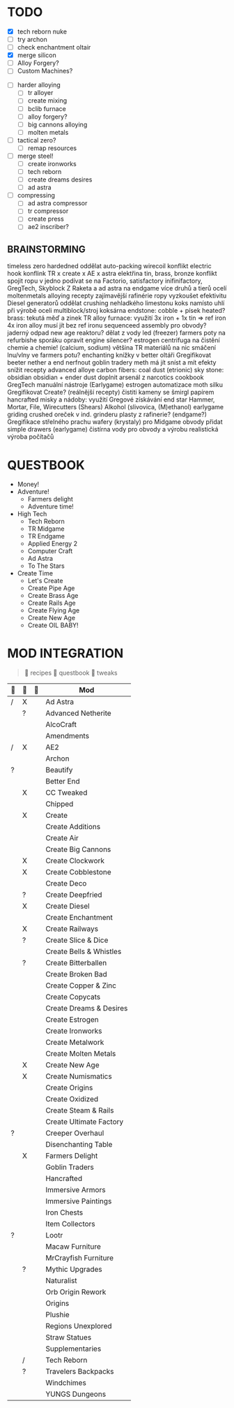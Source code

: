 # TODO

- [X] tech reborn nuke
- [ ] try archon
- [ ] check enchantment oltair
- [X] merge silicon
- [ ] Alloy Forgery?
- [ ] Custom Machines?
* [ ] harder alloying
  - [ ] tr alloyer
  - [ ] create mixing
  - [ ] bclib furnace
  - [ ] alloy forgery?
  - [ ] big cannons alloying
  - [ ] molten metals
* [ ] tactical zero?
  - [ ] remap resources
* [ ] merge steel!
  - [ ] create ironworks
  - [ ] tech reborn
  - [ ] create dreams desires
  - [ ] ad astra
* [ ] compressing
  - [ ] ad astra compressor
  - [ ] tr compressor
  - [ ] create press
  - [ ] ae2 inscriber?
  
## BRAINSTORMING
timeless zero hardedned
oddělat auto-packing
wirecoil konflikt
electric hook konflink
TR x create x AE x astra elektřina
tin, brass, bronze konflikt
spojit ropu v jedno
podívat se na Factorio, satisfactory
inifinifactory, GregTech, Skyblock Z
Raketa a ad astra na endgame
více druhů a tierů ocelí
moltenmetals alloying recepty
zajímavější rafinérie ropy
vyzkoušet efektivitu Diesel generatorů
oddělat crushing nehladkého limestonu
koks namísto uhlí při výrobě oceli
multiblock/stroj koksárna
endstone: cobble + písek heated?
brass: tekutá měď a zinek
TR alloy furnace: využití
3x iron + 1x tin => ref iron 4x
iron alloy musí jít bez ref ironu
sequenceed assembly pro obvody?
jaderný odpad new age reaktoru?
dělat z vody led (freezer)
farmers poty na refurbishe sporáku
opravit engine silencer?
estrogen centrifuga na čistění
chemie a chemie! (calcium, sodium)
většina TR materiálů na nic
smáčení lnu/vlny ve farmers potu?
enchanting knížky v better oltáři
Gregifikovat beeter nether a end
nerfnout goblin tradery
meth má jít sníst a mít efekty
snížit recepty advanced alloye
carbon fibers: coal dust (etrionic)
sky stone: obsidian obsidian + ender dust
doplnit arsenál z narcotics cookbook
GregTech manuální nástroje (Earlygame)
estrogen automatizace moth silku
Gregifikovat Create? (reálnější recepty)
čistiti kameny se šmirgl papírem
hancrafted misky a nádoby: využití
Gregové získávání end star
Hammer, Mortar, File, Wirecutters (Shears)
Alkohol (slivovica, (M)ethanol) earlygame
griding crushed oreček v ind. grinderu
plasty z rafinerie? (endgame?)
Gregifikace střelného prachu
wafery (krystaly) pro Midgame obvody
přidat simple drawers (earlygame)
čistírna vody pro obvody a výrobu
realistická výroba počítačů


# QUESTBOOK

* Money!
* Adventure!
  - Farmers delight
  - Adventure time!
* High Tech
  - Tech Reborn
  - TR Midgame
  - TR Endgame
  - Applied Energy 2
  - Computer Craft
  - Ad Astra
  - To The Stars
* Create Time
  - Let's Create
  - Create Pipe Age
  - Create Brass Age
  - Create Rails Age
  - Create Flying Age
  - Create New Age
  - Create OIL BABY!

# MOD INTEGRATION

> 🔨 recipes
> 📖 questbook
> 🧹 tweaks

| 🔨 | 📖 | 🧹 | Mod      |
|---|---|---|----------|
| / | X |   | Ad Astra |
|   | ? |   | Advanced Netherite |
|   |   |   | AlcoCraft |
|   |   |   | Amendments |
| / | X |   | AE2 |
|   |   |   | Archon |
| ? |   |   | Beautify |
|   |   |   | Better End |
|   | X |   | CC Tweaked |
|   |   |   | Chipped |
|   | X |   | Create |
|   |   |   | Create Additions |
|   |   |   | Create Air |
|   |   |   | Create Big Cannons |
|   | X |   | Create Clockwork |
|   | X |   | Create Cobblestone |
|   |   |   | Create Deco |
|   | ? |   | Create Deepfried |
|   | X |   | Create Diesel |
|   |   |   | Create Enchantment |
|   | X |   | Create Railways |
|   | ? |   | Create Slice & Dice |
|   |   |   | Create Bells & Whistles |
|   | ? |   | Create Bitterballen |
|   |   |   | Create Broken Bad |
|   |   |   | Create Copper & Zinc |
|   |   |   | Create Copycats |
|   |   |   | Create Dreams & Desires |
|   |   |   | Create Estrogen |
|   |   |   | Create Ironworks |
|   |   |   | Create Metalwork |
|   |   |   | Create Molten Metals |
|   | X |   | Create New Age |
|   | X |   | Create Numismatics |
|   |   |   | Create Origins |
|   |   |   | Create Oxidized |
|   |   |   | Create Steam & Rails |
|   |   |   | Create Ultimate Factory |
| ? |   |   | Creeper Overhaul |
|   |   |   | Disenchanting Table |
|   | X |   | Farmers Delight |
|   |   |   | Goblin Traders |
|   |   |   | Hancrafted |
|   |   |   | Immersive Armors |
|   |   |   | Immersive Paintings |
|   |   |   | Iron Chests |
|   |   |   | Item Collectors |
| ? |   |   | Lootr |
|   |   |   | Macaw Furniture |
|   |   |   | MrCrayfish Furniture |
|   | ? |   | Mythic Upgrades |
|   |   |   | Naturalist |
|   |   |   | Orb Origin Rework |
|   |   |   | Origins |
|   |   |   | Plushie |
|   |   |   | Regions Unexplored |
|   |   |   | Straw Statues |
|   |   |   | Supplementaries |
|   | / |   | Tech Reborn |
|   | ? |   | Travelers Backpacks |
|   |   |   | Windchimes |
|   |   |   | YUNGS Dungeons |
